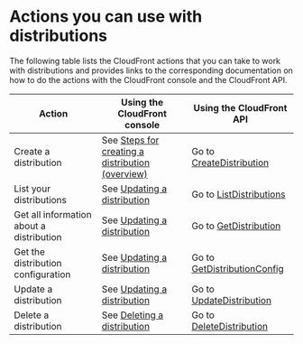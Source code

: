 # Actions you can use with distributions<a name="distribution-overview-actions"></a>

The following table lists the CloudFront actions that you can take to work with distributions and provides links to the corresponding documentation on how to do the actions with the CloudFront console and the CloudFront API\.


| Action | Using the CloudFront console | Using the CloudFront API | 
| --- | --- | --- | 
|  Create a distribution  |  See [Steps for creating a distribution \(overview\)](distribution-web-creating.md)  |  Go to [CreateDistribution](https://docs.aws.amazon.com/cloudfront/latest/APIReference/API_CreateDistribution.html)  | 
|  List your distributions  |  See [Updating a distribution](HowToUpdateDistribution.md)  |  Go to [ListDistributions](https://docs.aws.amazon.com/cloudfront/latest/APIReference/API_ListDistributions.html)   | 
|  Get all information about a distribution  |  See [Updating a distribution](HowToUpdateDistribution.md)  |  Go to [GetDistribution](https://docs.aws.amazon.com/cloudfront/latest/APIReference/API_GetDistribution.html)  | 
|  Get the distribution configuration  |  See [Updating a distribution](HowToUpdateDistribution.md)  |  Go to [GetDistributionConfig](https://docs.aws.amazon.com/cloudfront/latest/APIReference/API_GetDistributionConfig.html)  | 
|  Update a distribution  |  See [Updating a distribution](HowToUpdateDistribution.md)  |  Go to [UpdateDistribution](https://docs.aws.amazon.com/cloudfront/latest/APIReference/API_UpdateDistribution.html)  | 
|  Delete a distribution  |  See [Deleting a distribution](HowToDeleteDistribution.md)  |  Go to [DeleteDistribution](https://docs.aws.amazon.com/cloudfront/latest/APIReference/API_DeleteDistribution.html)  | 